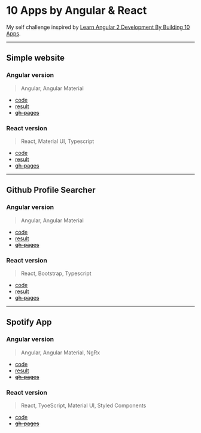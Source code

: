 # 10 Apps by Angular & React

My self challenge inspired by [Learn Angular 2 Development By Building 10 Apps](https://www.udemy.com/learn-angular-2-development-by-building-10-apps/learn/v4/overview).

___

## Simple website

### Angular version

> Angular, Angular Material

- [code](01.simple_website/angular/src)
- [result](01.simple_website/angular/dist/)
- ~~[gh-pages]()~~

### React version

> React, Material UI, Typescript

- [code](01.simple_website/react_website/src)
- [result](01.simple_website/react_website/build)
- ~~[gh-pages]()~~

___

## Github Profile Searcher

### Angular version

> Angular, Angular Material

- [code](02.github_searcher/angular/src)
- [result](02.github_searcher/angular/dist/angular)
- ~~[gh-pages]()~~

### React version

> React, Bootstrap, Typescript

- [code](02.github_searcher/react_guthub/src)
- [result](02.github_searcher/angular/build)
- ~~[gh-pages]()~~

___

## Spotify App

### Angular version

> Angular, Angular Material, NgRx

- [code](03.spotify_app/angular/src)
- [result](03.spotify_app/angular/dist/angular)
- ~~[gh-pages]()~~

### React version

> React, TyoeScript, Material UI, Styled Components

- [code](03.spotify_app/react_spotify/src)
- ~~[gh-pages]()~~